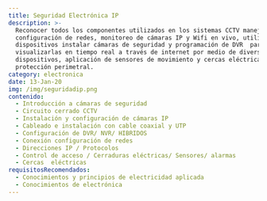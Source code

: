 ```yaml
---
title: Seguridad Electrónica IP
description: >-
  Reconocer todos los componentes utilizados en los sistemas CCTV manejo
  configuración de redes, monitoreo de cámaras IP y Wifi en vivo, utilización de
  dispositivos instalar cámaras de seguridad y programación de DVR  para
  visualizarlas en tiempo real a través de internet por medio de diversos
  dispositivos, aplicación de sensores de movimiento y cercas eléctricas para
  protección perimetral.
category: electronica
date: 13-Jan-20
img: /img/seguridadip.png
contenido:
  - Introducción a cámaras de seguridad
  - Circuito cerrado CCTV
  - Instalación y configuración de cámaras IP
  - Cableado e instalación con cable coaxial y UTP
  - Configuración de DVR/ NVR/ HIBRIDOS
  - Conexión configuración de redes
  - Direcciones IP / Protocolos
  - Control de acceso / Cerraduras eléctricas/ Sensores/ alarmas
  - Cercas  eléctricas
requisitosRecomendados:
  - Conocimientos y principios de electricidad aplicada
  - Conocimientos de electrónica
---
```


